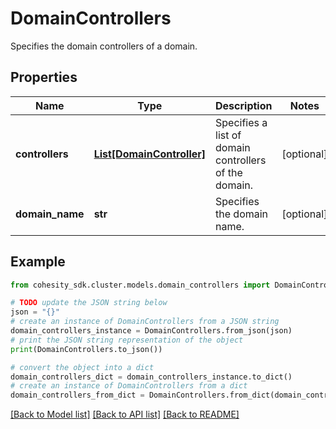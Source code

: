 # DomainControllers

Specifies the domain controllers of a domain.

## Properties

Name | Type | Description | Notes
------------ | ------------- | ------------- | -------------
**controllers** | [**List[DomainController]**](DomainController.md) | Specifies a list of domain controllers of the domain. | [optional] 
**domain_name** | **str** | Specifies the domain name. | [optional] 

## Example

```python
from cohesity_sdk.cluster.models.domain_controllers import DomainControllers

# TODO update the JSON string below
json = "{}"
# create an instance of DomainControllers from a JSON string
domain_controllers_instance = DomainControllers.from_json(json)
# print the JSON string representation of the object
print(DomainControllers.to_json())

# convert the object into a dict
domain_controllers_dict = domain_controllers_instance.to_dict()
# create an instance of DomainControllers from a dict
domain_controllers_from_dict = DomainControllers.from_dict(domain_controllers_dict)
```
[[Back to Model list]](../README.md#documentation-for-models) [[Back to API list]](../README.md#documentation-for-api-endpoints) [[Back to README]](../README.md)



